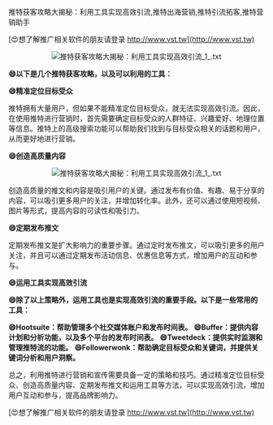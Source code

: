推特获客攻略大揭秘：利用工具实现高效引流,推特出海营销,推特引流拓客,推特营销助手

[😍想了解推广相关软件的朋友请登录 http://www.vst.tw](http://www.vst.tw)

 <center><img src="https://vst.tw/MP4/tuiguang/png/0.png" alt="推特获客攻略大揭秘：利用工具实现高效引流_1_.txt"></center>

**😄以下是几个推特获客攻略，以及可以利用的工具：**

**😄精准定位目标受众**

推特拥有大量用户，但如果不能精准定位目标受众，就无法实现高效引流。因此，在使用推特进行营销时，首先需要确定目标受众的人群特征、兴趣爱好、地理位置等信息。推特上的高级搜索功能可以帮助我们找到与目标受众相关的话题和用户，从而更好地进行营销。

**😄创造高质量内容**

 <center><img src="https://vst.tw/MP4/tuiguang/png/5.png" alt="推特获客攻略大揭秘：利用工具实现高效引流_1_.txt"></center>

创造高质量的推文和内容是吸引用户的关键。通过发布有价值、有趣、易于分享的内容，可以吸引更多用户的关注，并增加转化率。此外，还可以通过使用短视频、图片等形式，提高内容的可读性和吸引力。

**😄定期发布推文**

定期发布推文是扩大影响力的重要步骤。通过定时发布推文，可以吸引更多的用户关注，并且可以通过定期发布活动信息、优惠信息等方式，增加用户的互动和参与。

**😄运用工具实现高效引流**

**😄除了以上策略外，运用工具也是实现高效引流的重要手段。以下是一些常用的工具：**

**😄Hootsuite：帮助管理多个社交媒体账户和发布时间表。**
**😄Buffer：提供内容计划和分析功能，以及多个平台的发布时间表。**
**😄Tweetdeck：提供实时监测和管理推特流的功能。**
**😄Followerwonk：帮助确定目标受众和关键词，并提供关键词分析和用户洞察。**

总之，利用推特进行营销和宣传需要具备一定的策略和技巧。通过精准定位目标受众、创造高质量内容、定期发布推文和运用工具等方法，可以实现高效引流，增加用户互动和参与，提高品牌影响力。

[😍想了解推广相关软件的朋友请登录 http://www.vst.tw](http://www.vst.tw)




